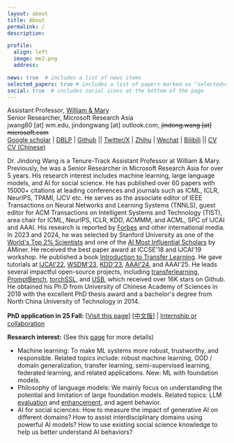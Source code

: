 ```yaml
---
layout: about
title: About
permalink: /
description: 

profile:
  align: left
  image: me2.png
  address: 

news: true  # includes a list of news items
selected_papers: true # includes a list of papers marked as "selected={true}"
social: true  # includes social icons at the bottom of the page
---
```


Assistant Professor, <a href="https://www.wm.edu/">William & Mary</a><br/>
Senior Researcher, Microsoft Research Asia<br>
jwang80 [at] wm.edu, jindongwang [at] outlook.com, <s>jindong.wang [at] microsoft.com</s><br>
[Google scholar](https://scholar.google.com/citations?&user=hBZ_tKsAAAAJ&view_op=list_works&sortby=pubdate) | [DBLP](https://dblp.org/pid/19/2969-1.html) | [Github](https://github.com/jindongwang) || [Twitter/X](https://twitter.com/jd92wang) | [Zhihu](https://www.zhihu.com/people/jindongwang) | [Wechat](http://jd92.wang/assets/img/wechat_public_account.jpg) | [Bilibili](https://space.bilibili.com/477087194) || [CV](https://go.jd92.wang/cv) [CV (Chinese)](https://go.jd92.wang/cvchinese)

Dr. Jindong Wang is a Tenure-Track Assistant Professor at William & Mary. Previously, he was a Senior Researcher in Microsoft Research Asia for over 5 years. His research interest includes machine learning, large language models, and AI for social science. He has published over 60 papers with 15000+ citations at leading conferences and journals such as ICML, ICLR, NeurIPS, TPAMI, IJCV etc. He serves as the associate editor of IEEE Transactions on Neural Networks and Learning Systems (TNNLS), guest editor for ACM Transactions on Intelligent Systems and Technology (TIST), area chair for ICML, NeurIPS, ICLR, KDD, ACMMM, and ACML, SPC of IJCAI and AAAI. His research is reported by [Forbes](https://www.forbes.com/sites/lanceeliot/2023/11/11/the-answer-to-why-emotionally-worded-prompts-can-goose-generative-ai-into-better-answers-and-how-to-spur-a-decidedly-positive-rise-out-of-ai/?sh=38038fb137e5) and other international media. In 2023 and 2024, he was selected by Stanford University as one of the [World's Top 2% Scientists](https://ecebm.com/2023/10/04/stanford-university-names-worlds-top-2-scientists-2023/) and one of the [AI Most Influential Scholars](https://www.aminer.cn/ai2000?domain_ids=5dc122672ebaa6faa962c2a4) by AMiner. He received the best paper award at ICCSE'18 and IJCAI'19 workshop. He published a book [Introduction to Transfer Learning](http://jd92.wang/tlbook). He gave tutorials at [IJCAI'22](https://dgresearch.github.io/), [WSDM'23](https://dgresearch.github.io/), [KDD'23](https://mltrust.github.io/), [AAAI'24](https://ood-timeseries.github.io/), and AAAI'25. He leads several impactful open-source projects, including [transferlearning](https://github.com/jindongwang/transferlearning), [PromptBench](https://github.com/microsoft/promptbench), [torchSSL](https://github.com/torchssl/torchssl), and [USB](https://github.com/microsoft/Semi-superised-learning), which received over 16K stars on Github. 
He obtained his Ph.D from University of Chinese Academy of Sciences in 2019 with the excellent PhD thesis award and a bachelor's degree from North China University of Technology in 2014.

**PhD application in 25 Fall:** [[Visit this page](https://jd92wang.notion.site/Professor-Jindong-Wang-from-William-Mary-is-Recruiting-Fully-Funded-PhD-Students-Interns-for-Fall-12eb4ea70d8e803cadebd1a9b75fd739?pvs=4)]  [[中文版](https://zhuanlan.zhihu.com/p/4827065042)] | [Internship or collaboration](https://forms.gle/zRcWP49qF9aR1VXW8)

**Research interest:** (See this [page](https://jd92.wang/research/) for more details)
- Machine learning: To make ML systems more robust, trustworthy, and responsible. Related topics include: robust machine learning, OOD / domain generalization, transfer learning, semi-supervised learning, federated learning, and related applications. New: ML with foundation models.
- Philosophy of language models: We mainly focus on understanding the potential and limitation of large foundation models. Related topics: LLM [evaluation](https://llm-eval.github.io/) and [enhancement](https://llm-enhance.github.io/), and agent behavior.
- AI for social sciences: How to measure the impact of generative AI on different domains? How to assist interdisciplinary domains using powerful AI models? How to use existing social science knowledge to help us better understand AI behaviors?

